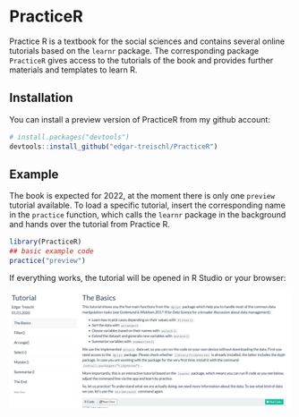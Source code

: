 
<!-- README.md is generated from README.Rmd. Please edit that file -->

# PracticeR

<!-- badges: start -->
<!-- badges: end -->

Practice R is a textbook for the social sciences and contains several
online tutorials based on the `learnr` package. The corresponding
package `PracticeR` gives access to the tutorials of the book and
provides further materials and templates to learn R.

## Installation

You can install a preview version of PracticeR from my github account:

``` r
# install.packages("devtools")
devtools::install_github("edgar-treischl/PracticeR")
```

## Example

The book is expected for 2022, at the moment there is only one `preview`
tutorial available. To load a specific tutorial, insert the
corresponding name in the `practice` function, which calls the `learnr`
package in the background and hands over the tutorial from Practice R.

``` r
library(PracticeR)
## basic example code
practice("preview")
```

If everything works, the tutorial will be opened in R Studio or your
browser:

![](man/figures/preview.png)
